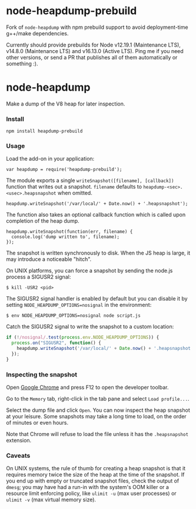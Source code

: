 node-heapdump-prebuild
===

Fork of `node-heapdump` with npm prebuild support to avoid deployment-time
g++/make dependencies.

Currently should provide prebuilds for Node v12.19.1 (Maintenance LTS), v14.8.0 (Maintenance LTS) and v16.13.0 (Active LTS).
Ping me if you need other versions, or send a PR that publishes all of them automatically or something :).


node-heapdump
==

Make a dump of the V8 heap for later inspection.

### Install

    npm install heapdump-prebuild

### Usage

Load the add-on in your application:

    var heapdump = require('heapdump-prebuild');

The module exports a single `writeSnapshot([filename], [callback])` function
that writes out a snapshot.  `filename` defaults to
`heapdump-<sec>.<usec>.heapsnapshot` when omitted.

    heapdump.writeSnapshot('/var/local/' + Date.now() + '.heapsnapshot');

The function also takes an optional callback function which is called upon
completion of the heap dump.

    heapdump.writeSnapshot(function(err, filename) {
      console.log('dump written to', filename);
    });

The snapshot is written synchronously to disk.  When the JS heap is large,
it may introduce a noticeable "hitch".

On UNIX platforms, you can force a snapshot by sending the node.js process
a SIGUSR2 signal:

    $ kill -USR2 <pid>

The SIGUSR2 signal handler is enabled by default but you can disable it
by setting `NODE_HEAPDUMP_OPTIONS=nosignal` in the environment:

    $ env NODE_HEAPDUMP_OPTIONS=nosignal node script.js

Catch the SIGUSR2 signal to write the snapshot to a custom location:

```js
if (!/nosignal/.test(process.env.NODE_HEAPDUMP_OPTIONS)) {
  process.on("SIGUSR2", function() {
    heapdump.writeSnapshot('/var/local/' + Date.now() + '.heapsnapshot');
  });
}
```

### Inspecting the snapshot

Open [Google Chrome](https://www.google.com/intl/en/chrome/browser/) and
press F12 to open the developer toolbar.

Go to the `Memory` tab, right-click in the tab pane and select
`Load profile...`.

Select the dump file and click `Open`.  You can now inspect the heap snapshot
at your leisure. Some snapshots may take a long time to load, on the order of
minutes or even hours.

Note that Chrome will refuse to load the file unless it has the `.heapsnapshot`
extension.

### Caveats

On UNIX systems, the rule of thumb for creating a heap snapshot is that it
requires memory twice the size of the heap at the time of the snapshot.
If you end up with empty or truncated snapshot files, check the output of
`dmesg`; you may have had a run-in with the system's OOM killer or a resource
limit enforcing policy, like `ulimit -u` (max user processes) or `ulimit -v`
(max virtual memory size).
